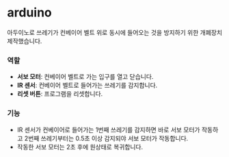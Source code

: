 # arduino
아두이노로 쓰레기가 컨베이어 벨트 위로 동시에 들어오는 것을 방지하기 위한 개폐장치 제작했습니다. 

### 역할
- **서보 모터**: 컨베이어 벨트로 가는 입구를 열고 닫습니다.    
- **IR 센서**: 컨베이어 벨트로 들어가는 쓰레기를 감지합니다. 
- **리셋 버튼**: 프로그램을 리셋합니다.

### 기능
- IR 센서가 컨베이어로 들어가는 1번째 쓰레기를 감지하면 바로 서보 모터가 작동하고 2번째 쓰레기부터는 0.5초 이상 감지되야 서보 모터가 작동합니다.  
- 작동한 서보 모터는 2초 후에 원상태로 복귀합니다.
